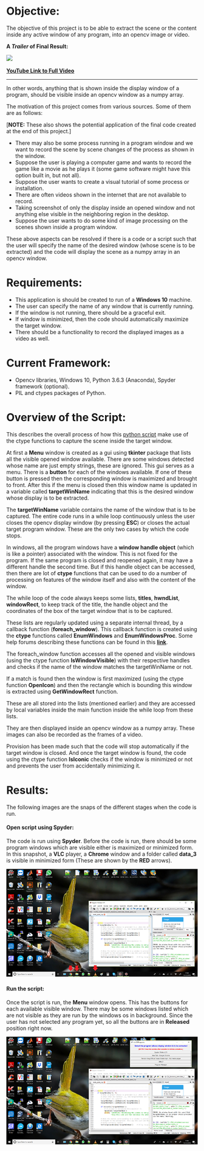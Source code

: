 # Objective: 
The objective of this project is to be able to extract the scene or the content inside any active window of any program, into an opencv image or video. 

**A *Trailer* of Final Result:**

![](images/display_extration_gif.gif)

[**YouTube Link to Full Video**](https://youtu.be/0WNfKg60dAc)

---

In other words, anything that is shown inside the display window of a program, should be visible inside an opencv window as a numpy array.

The motivation of this project comes from various sources. Some of them are as follows: 

[**NOTE:** These also shows the potential application of the final code created at the end of this project.]

* There may also be some process running in a program window and we want to record the scene by scene changes of the process as shown in the window.
* Suppose the user is playing a computer game and wants to record the game like a movie as he plays it (some game software might have this option built in, but not all).
* Suppose the user wants to create a visual tutorial of some process or installation.
* There are often videos shown in the internet that are not available to record.
* Taking screenshot of only the display inside an opened window and not anything else visible in the neighboring region in the desktop.
* Suppose the user wants to do some kind of image processing on the scenes shown inside a program window.

These above aspects can be resolved if there is a code or a script such that the user will specify the name of the desired window (whose scene is to be extracted) and the code will display the scene as a numpy array in an 
opencv window.

# Requirements: 
* This application is should be created to run of a **Windows 10** machine.
* The user can specify the name of any window that is currently running.
* If the window is not running, there should be a graceful exit.
* If window is minimized, then the code should automatically maximize the target window.
* There should be a functionality to record the displayed images as a video as well.

# Current Framework: 
* Opencv libraries, Windows 10, Python 3.6.3 (Anaconda), Spyder framework (optional).
* PIL and ctypes packages of Python.

# Overview of the Script:
This describes the overall process of how this [python script](codes/capture_window.py) make use of the ctype functions to capture the scene inside the target window.

At first a **Menu** window is created as a gui using **tkinter** package that lists all the visible opened window available. There are some windows detected whose name are just empty strings, these are ignored.
This gui serves as a menu. There is a **button** for each of the windows available. If one of these button is pressed then the corresponding window is maximized and brought to front.
After this if the menu is closed then this window name is updated in a variable called **targetWinName** indicating that this is the desired window whose display is to be extracted.

The **targetWinName** variable contains the name of the window that is to be captured.
The entire code runs in a while loop continuously unless the user closes the opencv display window (by pressing **ESC**) or closes the actual target program window. These are the only two cases by which the code stops.

In windows, all the program windows have a **window handle object** (which is like a pointer) associated with the window. This is not fixed for the program. If the same program is closed and reopened again, it may have a different handle the second time.
But if this handle object can be accessed, then there are lot of **ctype** functions that can be used to do a number of processing on features of the window itself and also with the content of the window.

The while loop of the code always keeps some lists, **titles**, **hwndList**, **windowRect**, to keep track of the title, the handle object and the coordinates of the box of the target window that is to be captured.

These lists are regularly updated using a separate internal thread, by a callback function (**foreach_window**).
This callback function is created using the **ctype** functions called **EnumWindows** and **EnumWindowsProc**. 
Some help forums describing these functions can be found in this [**link**](https://sjohannes.wordpress.com/2012/03/23/win32-python-getting-all-window-titles/).

The foreach_window function accesses all the opened and visible windows (using the ctype function **IsWindowVisible**) with their respective handles and checks if the name of the window matches the targetWinName or not.

If a match is found then the window is first maximized (using the ctype function **OpenIcon**) and then the rectangle which is bounding this window is extracted using **GetWindowRect** function.

These are all stored into the lists (mentioned earlier) and they are accessed by local variables inside the main function inside the while loop from these lists.

They are then displayed inside an opencv window as a numpy array. These images can also be recorded as the frames of a video.

Provision has been made such that the code will stop automatically if the target window is closed. And once the target window is found, the code using the ctype function **IsIconic** checks if the window is minimized or not and prevents the user from accidentally minimizing it.

# Results:
The following images are the snaps of the different stages when the code is run.

#### Open script using Spyder:
The code is run using **Spyder**. Before the code is run, there should be some program windows which are visible either is maximized or minimized form. 
In this snapshot, a **VLC** player, a **Chrome** window and a folder called **data_3** is visible in minimized form (These are shown by the **RED** arrows).

![](images/1_marked_resized.png)

#### Run the script:
Once the script is run, the **Menu** window opens. This has the buttons for each available visible window. There may be some windows listed which are not visible as they are run by the windows os in background.
Since the user has not selected any program yet, so all the buttons are in **Released** position right now.

![](images/2_resized.png)

